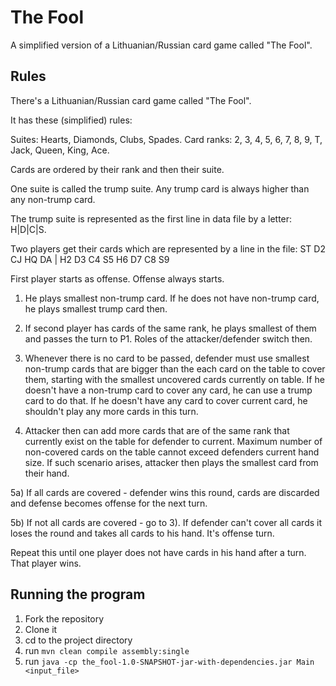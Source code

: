 The Fool
======

A simplified version of a Lithuanian/Russian card game called "The Fool". 

## Rules

There's a Lithuanian/Russian card game called "The Fool".

It has these (simplified) rules:

Suites: Hearts, Diamonds, Clubs, Spades.
Card ranks: 2, 3, 4, 5, 6, 7, 8, 9, T, Jack, Queen, King, Ace.

Cards are ordered by their rank and then their suite.

One suite is called the trump suite. Any trump card is always higher than any non-trump card.

The trump suite is represented as the first line in data file by a letter: H|D|C|S.

Two players get their cards which are represented by a line in the file:
ST D2 CJ HQ DA | H2 D3 C4 S5 H6 D7 C8 S9

First player starts as offense. Offense always starts.

1) He plays smallest non-trump card. If he does not have non-trump card, he plays smallest trump card then.

2) If second player has cards of the same rank, he plays smallest of them and passes the turn to P1. Roles of the attacker/defender switch then.

3) Whenever there is no card to be passed, defender must use smallest non-trump cards that are bigger than the each card on the table to cover them, starting with the smallest uncovered cards currently on table. If he doesn't have a non-trump card to cover any card, he can use a trump card to do that. If he doesn't have any card to cover current card, he shouldn't play any more cards in this turn.

4) Attacker then can add more cards that are of the same rank that currently exist on the table for defender to current. Maximum number of non-covered cards on the table cannot exceed defenders current hand size. If such scenario arises, attacker then plays the smallest card from their hand.

5a) If all cards are covered - defender wins this round, cards are discarded and defense becomes offense for the next turn.

5b) If not all cards are covered - go to 3). If defender can't cover all cards it loses the round and takes all cards to his hand. It's offense turn.

Repeat this until one player does not have cards in his hand after a turn.
That player wins.

## Running the program

1. Fork the repository
2. Clone it
3. cd to the project directory
4. run `mvn clean compile assembly:single`
5. run `java -cp the_fool-1.0-SNAPSHOT-jar-with-dependencies.jar Main <input_file>`

